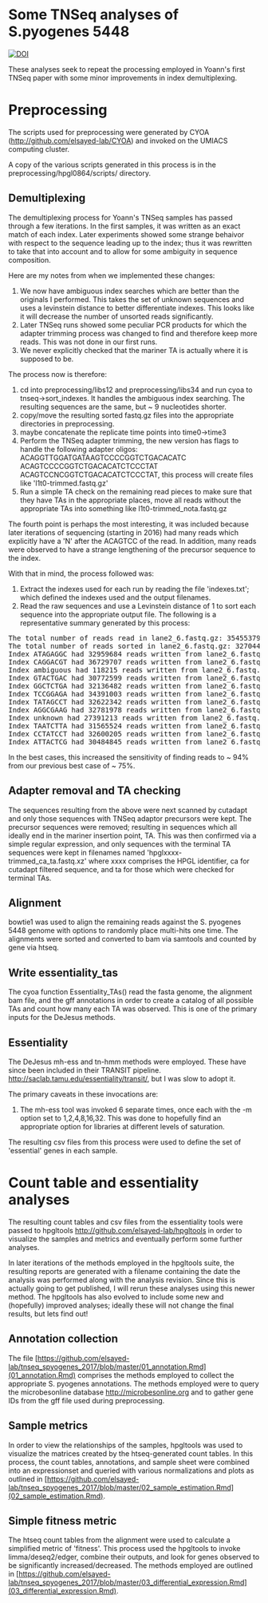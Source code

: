 # Some TNSeq analyses of S.pyogenes 5448

[![DOI](https://zenodo.org/badge/141313240.svg)](https://zenodo.org/badge/latestdoi/141313240)

These analyses seek to repeat the processing employed in Yoann's first TNSeq
paper with some minor improvements in index demultiplexing.

# Preprocessing

The scripts used for preprocessing were generated by CYOA
(http://github.com/elsayed-lab/CYOA) and invoked on the UMIACS computing
cluster.

A copy of the various scripts generated in this process is in the
preprocessing/hpgl0864/scripts/ directory.

## Demultiplexing

The demultiplexing process for Yoann's TNSeq samples has passed through a few
iterations.  In the first samples, it was written as an exact match of each
index.  Later experiments showed some strange behaivor with respect to the
sequence leading up to the index; thus it was rewritten to take that into
account and to allow for some ambiguity in sequence composition.

Here are my notes from when we implemented these changes:

1.  We now have ambiguous index searches which are better than the originals I
    performed.  This takes the set of unknown sequences and uses a levinstein
    distance to better differentiate indexes.  This looks like it will decrease
    the number of unsorted reads significantly.
2.  Later TNSeq runs showed some peculiar PCR products for which the adapter
    trimming process was changed to find and therefore keep more reads.  This
    was not done in our first runs.
3.  We never explicitly checked that the mariner TA is actually where it
    is supposed to be.

The process now is therefore:

1.  cd into preprocessing/libs12 and preprocessing/libs34 and run
    cyoa to tnseq->sort_indexes.  It handles the ambiguous index searching.  The
    resulting sequences are the same, but ~ 9 nucleotides shorter.
2.  copy/move the resulting sorted fastq.gz files into the appropriate
    directories in preprocessing.
3.  maybe concatenate the replicate time points into time0->time3
4.  Perform the TNSeq adapter trimming, the new version has flags to handle the following adapter
    oligos: ACAGGTTGGATGATAAGTCCCCGGTCTGACACATC
    ACAGTCCCCGGTCTGACACATCTCCCTAT
    ACAGTCCNCGGTCTGACACATCTCCCTAT, this process will create files like
    'l1t0-trimmed.fastq.gz'
5.  Run a simple TA check on the remaining read pieces to make sure that they
    have TAs in the appropriate places, move all reads without the appropriate
    TAs into something like l1t0-trimmed_nota.fastq.gz

The fourth point is perhaps the most interesting, it was included because later
iterations of sequencing (starting in 2016) had many reads which explicitly have
a 'N' after the ACAGTCC of the read.  In addition, many reads were observed to
have a strange lengthening of the precursor sequence to the index.

With that in mind, the process followed was:

1.  Extract the indexes used for each run by reading the file 'indexes.txt';
    which defined the indexes used and the output filenames.
2.  Read the raw sequences and use a Levinstein distance of 1 to sort each
    sequence into the appropriate output file.  The following is a
    representative summary generated by this process:

<pre>
The total number of reads read in lane2_6.fastq.gz: 354553797.
The total number of reads sorted in lane2_6.fastq.gz: 327044369.
Index ATAGAGGC had 32959684 reads written from lane2_6.fastq.gz to outputs/hpgl1090.fastq.gz.
Index CAGGACGT had 36729707 reads written from lane2_6.fastq.gz to outputs/hpgl1095.fastq.gz.
Index ambiguous had 118215 reads written from lane2_6.fastq.gz to ambiguous.fastq.
Index GTACTGAC had 30772599 reads written from lane2_6.fastq.gz to outputs/hpgl1096.fastq.gz.
Index GGCTCTGA had 32136482 reads written from lane2_6.fastq.gz to outputs/hpgl1092.fastq.gz.
Index TCCGGAGA had 34391003 reads written from lane2_6.fastq.gz to outputs/hpgl1098.fastq.gz.
Index TATAGCCT had 32622342 reads written from lane2_6.fastq.gz to outputs/hpgl1089.fastq.gz.
Index AGGCGAAG had 32781978 reads written from lane2_6.fastq.gz to outputs/hpgl1093.fastq.gz.
Index unknown had 27391213 reads written from lane2_6.fastq.gz to uknown.fastq.
Index TAATCTTA had 31565524 reads written from lane2_6.fastq.gz to outputs/hpgl1094.fastq.gz.
Index CCTATCCT had 32600205 reads written from lane2_6.fastq.gz to outputs/hpgl1091.fastq.gz.
Index ATTACTCG had 30484845 reads written from lane2_6.fastq.gz to outputs/hpgl1097.fastq.gz.
</pre>

In the best cases, this increased the sensitivity of finding reads to ~ 94% from
our previous best case of ~ 75%.

## Adapter removal and TA checking

The sequences resulting from the above were next scanned by cutadapt and only
those sequences with TNSeq adaptor precursors were kept.  The precursor
sequences were removed; resulting in sequences which all ideally end in the
mariner insertion point, TA.  This was then confirmed via a simple regular
expression, and only sequences with the terminal TA sequences were kept in
filenames named 'hpglxxxx-trimmed_ca_ta.fastq.xz' where xxxx comprises the HPGL
identifier, ca for cutadapt filtered sequence, and ta for those which were
checked for terminal TAs.

## Alignment

bowtie1 was used to align the remaining reads against the S. pyogenes 5448
genome with options to randomly place multi-hits one time.  The alignments were
sorted and converted to bam via samtools and counted by gene via htseq.

## Write essentiality_tas

The cyoa function Essentiality_TAs() read the fasta genome, the alignment bam
file, and the gff annotations in order to create a catalog of all possible TAs
and count how many each TA was observed.  This is one of the primary inputs for
the DeJesus methods.

## Essentiality

The DeJesus mh-ess and tn-hmm methods were employed.  These have since been
included in their TRANSIT pipeline.
http://saclab.tamu.edu/essentiality/transit/, but I was slow to adopt it.

The primary caveats in these invocations are:

1.  The mh-ess tool was invoked 6 separate times, once each with the -m option
    set to 1,2,4,8,16,32.  This was done to hopefully find an appropriate option
    for libraries at different levels of saturation.

The resulting csv files from this process were used to define the set of
'essential' genes in each sample.

# Count table and essentiality analyses

The resulting count tables and csv files from the essentiality tools were passed
to hpgltools http://github.com/elsayed-lab/hpgltools in order to visualize the
samples and metrics and eventually perform some further analyses.

In later iterations of the methods employed in the hpgltools suite, the
resulting reports are generated with a filename containing the date the analysis
was performed along with the analysis revision.  Since this is actually going to
get published, I will rerun these analyses using this newer method.  The
hpgltools has also evolved to include some new and (hopefully) improved
analyses; ideally these will not change the final results, but lets find out!

## Annotation collection

The file
[https://github.com/elsayed-lab/tnseq_spyogenes_2017/blob/master/01_annotation.Rmd](01_annotation.Rmd)
comprises the methods employed to collect the appropriate S. pyogenes
annotations.  The methods employed were to query the microbesonline database
http://microbesonline.org and to gather gene IDs from the gff file used during
preprocessing.

## Sample metrics

In order to view the relationships of the samples, hpgltools was used to
visualize the matrices created by the htseq-generated count tables.  In this
process, the count tables, annotations, and sample sheet were combined into an
expressionset and queried with various normalizations and plots as outlined in
[https://github.com/elsayed-lab/tnseq_spyogenes_2017/blob/master/02_sample_estimation.Rmd](02_sample_estimation.Rmd).

## Simple fitness metric

The htseq count tables from the alignment were used to calculate a simplified
metric of 'fitness'.  This process used the hpgltools to invoke
limma/deseq2/edger, combine their outputs, and look for genes observed to be
significantly increased/decreased.  The methods employed are outlined in
[https://github.com/elsayed-lab/tnseq_spyogenes_2017/blob/master/03_differential_expression.Rmd](03_differential_expression.Rmd).
